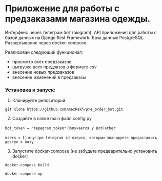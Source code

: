 # Приложение для работы с предзаказами магазина одежды. 

Интерфейс через телеграм бот (aiogram). 
API приложения для работы с базой данных на Django Rest Framework.
База данных PostgreSQL.
Развертывание через docker-compose.

Реализован следующий функционал:

- просмотр всех предзаказов
- выгрузка всех предзазов в формате csv
- внесение новых предзаказов
- внесение изменений в предзаказы

### Установка и запуск:

1. Клонируйте репозиторий

`git clone https://github.com/maxRakh/pre_order_bot.git`

2. Создайте в папке main файл config.py

`bot_token = "tepegram_token"`
`Получается у BotFather`

`users = []`
`внуттри telegram id юзеров, которым планируете предоставить доступ к боту`

3. Запустите docker-compose (не забудьте предварительно установить docker)

`docker-compose build`

`docker-compose up`
